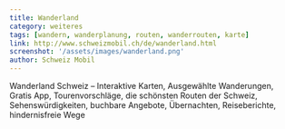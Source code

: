 ```yaml
---
title: Wanderland
category: weiteres
tags: [wandern, wanderplanung, routen, wanderrouten, karte]
link: http://www.schweizmobil.ch/de/wanderland.html
screenshot: '/assets/images/wanderland.png'
author: Schweiz Mobil
---
```


Wanderland Schweiz – Interaktive Karten, Ausgewählte Wanderungen, Gratis App, Tourenvorschläge, die schönsten Routen der Schweiz, Sehenswürdigkeiten, buchbare Angebote, Übernachten, Reiseberichte, hindernisfreie Wege
